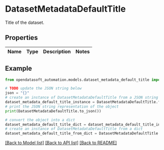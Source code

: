 # DatasetMetadataDefaultTitle

Title of the dataset.

## Properties

Name | Type | Description | Notes
------------ | ------------- | ------------- | -------------

## Example

```python
from opendatasoft_automation.models.dataset_metadata_default_title import DatasetMetadataDefaultTitle

# TODO update the JSON string below
json = "{}"
# create an instance of DatasetMetadataDefaultTitle from a JSON string
dataset_metadata_default_title_instance = DatasetMetadataDefaultTitle.from_json(json)
# print the JSON string representation of the object
print(DatasetMetadataDefaultTitle.to_json())

# convert the object into a dict
dataset_metadata_default_title_dict = dataset_metadata_default_title_instance.to_dict()
# create an instance of DatasetMetadataDefaultTitle from a dict
dataset_metadata_default_title_from_dict = DatasetMetadataDefaultTitle.from_dict(dataset_metadata_default_title_dict)
```
[[Back to Model list]](../README.md#documentation-for-models) [[Back to API list]](../README.md#documentation-for-api-endpoints) [[Back to README]](../README.md)


